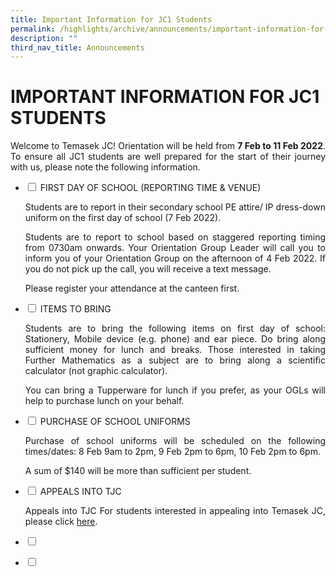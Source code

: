 ```yaml
---
title: Important Information for JC1 Students
permalink: /highlights/archive/announcements/important-information-for-jc1-students/
description: ""
third_nav_title: Announcements
---
```

# IMPORTANT INFORMATION FOR JC1 STUDENTS

<p style="text-align: justify;">Welcome to Temasek JC! Orientation will be held from <b>7 Feb to 11 Feb 2022</b>. To ensure all JC1 students are well prepared for the start of their journey with us, please note the following information.</p>

<ul class="jekyllcodex_accordion">
  <li>
    <input type="checkbox" id="accordion1">
    <label for="accordion1">FIRST DAY OF SCHOOL (REPORTING TIME & VENUE)</label>
    <div>
			<p style="text-align: justify;">Students are to report in their secondary school PE attire/ IP dress-down uniform on the first day of school (7 Feb 2022).</p>
			<p style="text-align: justify;">Students are to report to school based on staggered reporting timing from 0730am onwards. Your Orientation Group Leader will call you to inform you of your Orientation Group on the afternoon of 4 Feb 2022. If you do not pick up the call, you will receive a text message.</p>
			<p style="text-align: justify;">Please register your attendance at the canteen first.</p>
    </div>
	</li> 
  <li>
    <input type="checkbox" id="accordion2">
    <label for="accordion2">ITEMS TO BRING</label>
    <div>
			<p style="text-align: justify;">Students are to bring the following items on first day of school: Stationery, Mobile device (e.g. phone) and ear piece. Do bring along sufficient money for lunch and breaks. Those interested in taking Further Mathematics as a subject are to bring along a scientific calculator (not graphic calculator).</p>
		<p style="text-align: justify;">You can bring a Tupperware for lunch if you prefer, as your OGLs will help to purchase lunch on your behalf. </p>
    </div>
	</li>
	  <li>
    <input type="checkbox" id="accordion3">
    <label for="accordion3">PURCHASE OF SCHOOL UNIFORMS</label>
    <div>
			<p style="text-align: justify;">Purchase of school uniforms will be scheduled on the following times/dates: 8 Feb 9am to 2pm, 9 Feb 2pm to 6pm, 10 Feb 2pm to 6pm.</p>
			<p style="text-align: justify;">A sum of $140 will be more than sufficient per student.</p>
    </div>
	</li> 
	  <li>
    <input type="checkbox" id="accordion4">
    <label for="accordion4">APPEALS INTO TJC</label>
    <div>
			<p style="text-align: justify;">Appeals into TJC For students interested in appealing into Temasek JC, please click <a href="https://www-temasekjc-moe-edu-sg-admin.cwp.sg/admissions/appeal-application-for-jc1-intake-2022" target="_blank">here</a>.</p>
    </div>
	</li> 
	  <li>
    <input type="checkbox" id="accordion5">
    <label for="accordion5"></label>
    <div>
			<p style="text-align: justify;"></p>
    </div>
	</li> 
	  <li>
    <input type="checkbox" id="accordion6">
    <label for="accordion6"></label>
    <div>
			<p style="text-align: justify;"></p>
    </div>
	</li> 
	</ul>